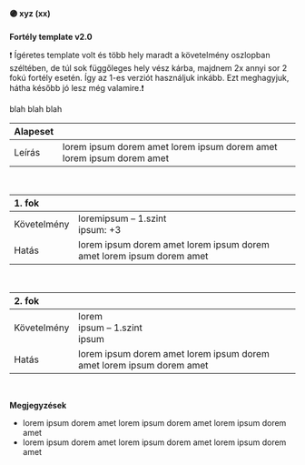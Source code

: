 #### 🟣 xyz (xx)

**Fortély template v2.0**

❗ Ígéretes template  volt és több hely maradt a követelmény oszlopban széltében, de túl sok függőleges hely vész kárba, majdnem 2x annyi sor 2 fokú fortély esetén.
Így az 1-es verziót használjuk inkább. Ezt meghagyjuk, hátha később jó lesz még valamire.❗

blah blah blah

| Alapeset |    |
| :----------- | :----------- |
| Leírás| lorem ipsum dorem amet lorem ipsum dorem amet lorem ipsum dorem amet |

<br />

| 1. fok |    |
| :----------- | :----------- |
| Követelmény| loremipsum&nbsp;–&nbsp;1.szint<br />ipsum:&nbsp;+3|
| Hatás| lorem ipsum dorem amet lorem ipsum dorem amet lorem ipsum dorem amet |

<br />

| 2. fok |    |
| :----------- | :----------- |
| Követelmény| lorem<br />ipsum&nbsp;–&nbsp;1.szint<br />ipsum |
| Hatás| lorem ipsum dorem amet lorem ipsum dorem amet lorem ipsum dorem amet |

<br />

**Megjegyzések**

- lorem ipsum dorem amet lorem ipsum dorem amet lorem ipsum dorem amet
- lorem ipsum dorem amet lorem ipsum dorem amet lorem ipsum dorem amet
